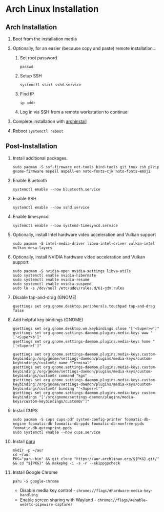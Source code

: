 # Arch Linux Installation

## Arch Installation

1. Boot from the installation media

1. Optionally, for an easier (because copy and paste) remote installation...

	1. Set root password
		```
		passwd
		```

	1. Setup SSH
		```
		systemctl start sshd.service
		```

	1. Find IP
		```
		ip addr
		```

	1. Log in via SSH from a remote workstation to continue

1. Complete installation with [archinstall](https://wiki.archlinux.org/title/archinstall)

1. Reboot
		```
		systemctl reboot
		```

## Post-Installation

1. Install additional packages.
	```
	sudo pacman -S sof-firmware net-tools bind-tools git tmux zsh p7zip gnome-firmware aspell aspell-en noto-fonts-cjk noto-fonts-emoji
	```

1. Enable Bluetooth
	```
	systemctl enable --now bluetooth.service
	```

1. Enable SSH
	```
	systemctl enable --now sshd.service
	```

1. Enable timesyncd
	```
	systemctl enable --now systemd-timesyncd.service
	```

1. Optionally, install Intel hardware video acceleration and Vulkan support
	```
	sudo pacman -S intel-media-driver libva-intel-driver vulkan-intel vulkan-mesa-layers
	```

1. Optionally, install NVIDIA hardware video acceleration and Vulkan support
	```
	sudo pacman -S nvidia-open nvidia-settings libva-utils
	sudo systemctl enable nvidia-hibernate
	sudo systemctl enable nvidia-resume
	sudo systemctl enable nvidia-suspend
	sudo ln -s /dev/null /etc/udev/rules.d/61-gdm.rules
	```

1. Disable tap-and-drag (GNOME)
	```
	gsettings set org.gnome.desktop.peripherals.touchpad tap-and-drag false
	```

1. Add helpful key bindings (GNOME)
	```
	gsettings set org.gnome.desktop.wm.keybindings close "['<Super>w']"
	gsettings set org.gnome.settings-daemon.plugins.media-keys www "['<Super>b']"
	gsettings set org.gnome.settings-daemon.plugins.media-keys home "['<Super>f']"
	```

	```
	gsettings set org.gnome.settings-daemon.plugins.media-keys.custom-keybinding:/org/gnome/settings-daemon/plugins/media-keys/custom-keybindings/custom0/ name "Terminal"
	gsettings set org.gnome.settings-daemon.plugins.media-keys.custom-keybinding:/org/gnome/settings-daemon/plugins/media-keys/custom-keybindings/custom0/ command "kgx"
	gsettings set org.gnome.settings-daemon.plugins.media-keys.custom-keybinding:/org/gnome/settings-daemon/plugins/media-keys/custom-keybindings/custom0/ binding "'<Super>t'"
	gsettings set org.gnome.settings-daemon.plugins.media-keys custom-keybindings "['/org/gnome/settings-daemon/plugins/media-keys/custom-keybindings/custom0/']"
	```

1. Install CUPS
	```
	sudo pacman -S cups cups-pdf system-config-printer foomatic-db-engine foomatic-db foomatic-db-ppds foomatic-db-nonfree-ppds foomatic-db-gutenprint-ppds
	sudo systemctl enable --now cups.service
	```

1. Install [paru](https://github.com/Morganamilo/paru)
	```
	mkdir -p ~/aur
	cd ~/aur
	PKG="paru-bin" && git clone "https://aur.archlinux.org/${PKG}.git/" && cd "${PKG}" && makepkg -i -s -r --skippgpcheck
	```

1. Install Google Chrome
	```
	paru -S google-chrome
	```

	- Disable media key control - `chrome://flags/#hardware-media-key-handling`
	- Enable screen sharing with Wayland - `chrome://flags/#enable-webrtc-pipewire-capturer`
